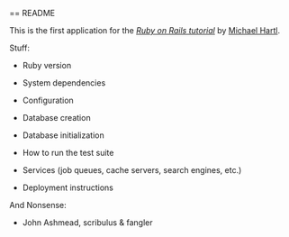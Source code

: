 == README

This is the first application for the [*Ruby on Rails tutorial*](http://railstutorial.org) by [Michael Hartl](http://michaelhartl.com/).

Stuff:

* Ruby version

* System dependencies

* Configuration

* Database creation

* Database initialization

* How to run the test suite

* Services (job queues, cache servers, search engines, etc.)

* Deployment instructions

And Nonsense:

* John Ashmead, scribulus & fangler
